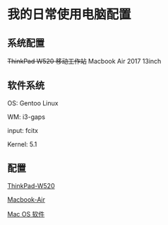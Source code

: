 # 我的日常使用电脑配置

## 系统配置

~~ThinkPad W520 移动工作站~~
Macbook Air 2017 13inch

## 软件系统

OS: Gentoo Linux

WM: i3-gaps

input: fcitx

Kernel: 5.1

## 配置


[ThinkPad-W520](./docs/install.md)

[Macbook-Air](./docs/README.md)


[Mac OS 软件](./docs/Mac.md)
